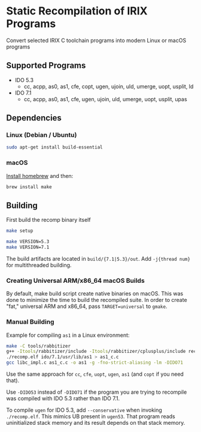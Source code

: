 # Static Recompilation of IRIX Programs

Convert selected IRIX C toolchain programs into modern Linux or macOS programs

## Supported Programs

* IDO 5.3
  * cc, acpp, as0, as1, cfe, copt, ugen, ujoin, uld, umerge, uopt, usplit, ld
* IDO 7.1
  * cc, acpp, as0, as1, cfe, ugen, ujoin, uld, umerge, uopt, usplit, upas

## Dependencies

### Linux (Debian / Ubuntu)

```bash
sudo apt-get install build-essential
```

### macOS

[Install homebrew](https://brew.sh/) and then:

```bash
brew install make
```

## Building

First build the recomp binary itself

```bash
make setup
```

```bash
make VERSION=5.3
make VERSION=7.1
```

The build artifacts are located in `build/{7.1|5.3}/out`. Add `-j{thread num}` for multithreaded building.

### Creating Universal ARM/x86_64 macOS Builds

By default, make build script create native binaries on macOS. This was done to minimize the time to build the recompiled suite.
In order to create "fat," universal ARM and x86_64, pass `TARGET=universal` to `gmake`.

### Manual Building

Example for compiling `as1` in a Linux environment:

```bash
make -C tools/rabbitizer
g++ -Itools/rabbitizer/include -Itools/rabbitizer/cplusplus/include recomp.cpp -o recomp.elf -g -Ltools/rabbitizer/build -lrabbitizerpp
./recomp.elf ido/7.1/usr/lib/as1 > as1_c.c
gcc libc_impl.c as1_c.c -o as1 -g -fno-strict-aliasing -lm -DIDO71
```

Use the same approach for `cc`, `cfe`, `uopt`, `ugen`, `as1` (and `copt` if you need that).

Use `-DIDO53` instead of `-DIDO71` if the program you are trying to recompile was compiled with IDO 5.3 rather than IDO 7.1.

To compile `ugen` for IDO 5.3, add `--conservative` when invoking `./recomp.elf`. This mimics UB present in `ugen53`. That program reads uninitialized stack memory and its result depends on that stack memory.
